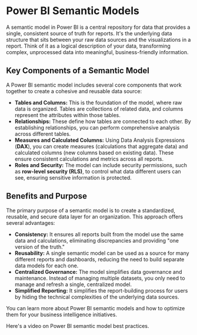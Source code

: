 # Power BI Semantic Models

A semantic model in Power BI is a central repository for data that provides a single, consistent source of truth for reports. It's the underlying data structure that sits between your raw data sources and the visualizations in a report. Think of it as a logical description of your data, transforming complex, unprocessed data into meaningful, business-friendly information.

## Key Components of a Semantic Model

A Power BI semantic model includes several core components that work together to create a cohesive and reusable data source:

- **Tables and Columns:** This is the foundation of the model, where raw data is organized. Tables are collections of related data, and columns represent the attributes within those tables.
- **Relationships:** These define how tables are connected to each other. By establishing relationships, you can perform comprehensive analysis across different tables.
- **Measures and Calculated Columns:** Using Data Analysis Expressions (**DAX**), you can create measures (calculations that aggregate data) and calculated columns (new columns based on existing data). These ensure consistent calculations and metrics across all reports.
- **Roles and Security:** The model can include security permissions, such as **row-level security (RLS)**, to control what data different users can see, ensuring sensitive information is protected.

## Benefits and Purpose

The primary purpose of a semantic model is to create a standardized, reusable, and secure data layer for an organization. This approach offers several advantages:

- **Consistency:** It ensures all reports built from the model use the same data and calculations, eliminating discrepancies and providing "one version of the truth."
- **Reusability:** A single semantic model can be used as a source for many different reports and dashboards, reducing the need to build separate data models for each one.
- **Centralized Governance:** The model simplifies data governance and maintenance. Instead of managing multiple datasets, you only need to manage and refresh a single, centralized model.
- **Simplified Reporting:** It simplifies the report-building process for users by hiding the technical complexities of the underlying data sources.

You can learn more about Power BI semantic models and how to optimize them for your business intelligence initiatives.

Here's a video on Power BI semantic model best practices.
